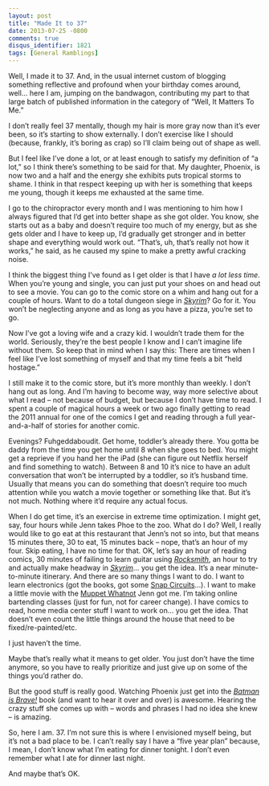```yaml
---
layout: post
title: "Made It to 37"
date: 2013-07-25 -0800
comments: true
disqus_identifier: 1821
tags: [General Ramblings]
---
```

Well, I made it to 37. And, in the usual internet custom of blogging
something reflective and profound when your birthday comes around, well…
here I am, jumping on the bandwagon, contributing my part to that large
batch of published information in the category of “Well, It Matters To
Me.”

I don’t really feel 37 mentally, though my hair is more gray now than
it’s ever been, so it’s starting to show externally. I don’t exercise
like I should (because, frankly, it’s boring as crap) so I’ll claim
being out of shape as well.

But I feel like I’ve done a lot, or at least enough to satisfy my
definition of “a lot,” so I think there’s something to be said for that.
My daughter, Phoenix, is now two and a half and the energy she exhibits
puts tropical storms to shame. I think in that respect keeping up with
her is something that keeps me young, though it keeps me exhausted at
the same time.

I go to the chiropractor every month and I was mentioning to him how I
always figured that I’d get into better shape as she got older. You
know, she starts out as a baby and doesn’t require too much of my
energy, but as she gets older and I have to keep up, I’d gradually get
stronger and in better shape and everything would work out. “That’s, uh,
that’s really not how it works,” he said, as he caused my spine to make
a pretty awful cracking noise.

I think the biggest thing I’ve found as I get older is that I have *a
lot less time*. When you’re young and single, you can just put your
shoes on and head out to see a movie. You can go to the comic store on a
whim and hang out for a couple of hours. Want to do a total dungeon
siege in *[Skyrim](http://www.amazon.com/dp/B004HYK956?tag=mhsvortex)*?
Go for it. You won’t be neglecting anyone and as long as you have a
pizza, you’re set to go.

Now I’ve got a loving wife and a crazy kid. I wouldn’t trade them for
the world. Seriously, they’re the best people I know and I can’t imagine
life without them. So keep that in mind when I say this: There are times
when I feel like I’ve lost something of myself and that my time feels a
bit “held hostage.”

I still make it to the comic store, but it’s more monthly than weekly. I
don’t hang out as long. And I’m having to become way, way more selective
about what I read – not because of budget, but because I don’t have time
to read. I spent a couple of magical hours a week or two ago finally
getting to read the 2011 annual for one of the comics I get and reading
through a full year-and-a-half of stories for another comic.

Evenings? Fuhgeddaboudit. Get home, toddler’s already there. You gotta
be daddy from the time you get home until 8 when she goes to bed. You
might get a reprieve if you hand her the iPad (she can figure out
Netflix herself and find something to watch). Between 8 and 10 it’s nice
to have an adult conversation that won’t be interrupted by a toddler, so
it’s husband time. Usually that means you can do something that doesn’t
require too much attention while you watch a movie together or something
like that. But it’s not much. Nothing where it’d require any actual
focus.

When I do get time, it’s an exercise in extreme time optimization. I
might get, say, four hours while Jenn takes Phoe to the zoo. What do I
do? Well, I really would like to go eat at this restaurant that Jenn’s
not so into, but that means 15 minutes there, 30 to eat, 15 minutes back
– nope, that’s an hour of my four. Skip eating, I have no time for that.
OK, let’s say an hour of reading comics, 30 minutes of failing to learn
guitar using
[*Rocksmith*](http://www.amazon.com/dp/B004S5PBM0?tag=mhsvortex), an
hour to try and actually make headway in
[*Skyrim*](http://www.amazon.com/dp/B004HYK956?tag=mhsvortex)… you get
the idea. It’s a near minute-to-minute itinerary. And there are so many
things I want to do. I want to learn electronics (got the books, got
some [Snap
Circuits](http://www.amazon.com/dp/B0002AHQWS?tag=mhsvortex)…). I want
to make a little movie with the [Muppet
Whatnot](http://www.amazon.com/dp/B0060A84RU?tag=mhsvortex) Jenn got me.
I’m taking online bartending classes (just for fun, not for career
change). I have comics to read, home media center stuff I want to work
on… you get the idea. That doesn’t even count the little things around
the house that need to be fixed/re-painted/etc.

I just haven’t the time.

Maybe that’s really what it means to get older. You just don’t have the
time anymore, so you have to really prioritize and just give up on some
of the things you’d rather do.

But the good stuff is really good. Watching Phoenix just get into the
*[Batman is Brave!](http://www.amazon.com/dp/1479516872?tag=mhsvortex)*
book (and want to hear it over and over) is awesome. Hearing the crazy
stuff she comes up with – words and phrases I had no idea she knew – is
amazing.

So, here I am. 37. I’m not sure this is where I envisioned myself being,
but it’s not a bad place to be. I can’t really say I have a “five year
plan” because, I mean, I don’t know what I’m eating for dinner tonight.
I don’t even remember what I ate for dinner last night.

And maybe that’s OK.

